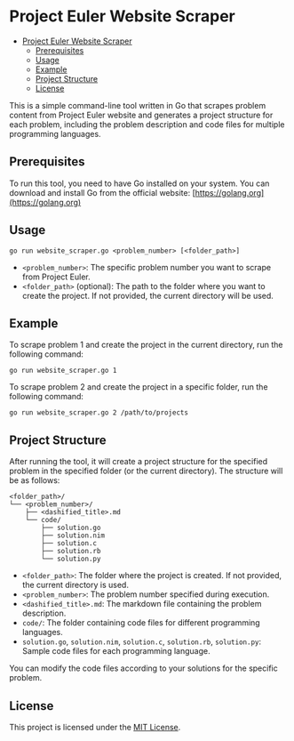 # Project Euler Website Scraper

<!--toc:start-->
- [Project Euler Website Scraper](#project-euler-website-scraper)
  - [Prerequisites](#prerequisites)
  - [Usage](#usage)
  - [Example](#example)
  - [Project Structure](#project-structure)
  - [License](#license)
<!--toc:end-->

This is a simple command-line tool written in Go that scrapes problem content from Project Euler website and generates a project structure for each problem, including the problem description and code files for multiple programming languages.

## Prerequisites

To run this tool, you need to have Go installed on your system. You can download and install Go from the official website: [https://golang.org](https://golang.org)

## Usage

```
go run website_scraper.go <problem_number> [<folder_path>]
```

- `<problem_number>`: The specific problem number you want to scrape from Project Euler.
- `<folder_path>` (optional): The path to the folder where you want to create the project. If not provided, the current directory will be used.

## Example

To scrape problem 1 and create the project in the current directory, run the following command:

```
go run website_scraper.go 1
```

To scrape problem 2 and create the project in a specific folder, run the following command:

```
go run website_scraper.go 2 /path/to/projects
```

## Project Structure

After running the tool, it will create a project structure for the specified problem in the specified folder (or the current directory). The structure will be as follows:

```
<folder_path>/
└── <problem_number>/
    ├── <dashified_title>.md
    └── code/
        ├── solution.go
        ├── solution.nim
        ├── solution.c
        ├── solution.rb
        └── solution.py
```

- `<folder_path>`: The folder where the project is created. If not provided, the current directory is used.
- `<problem_number>`: The problem number specified during execution.
- `<dashified_title>.md`: The markdown file containing the problem description.
- `code/`: The folder containing code files for different programming languages.
- `solution.go`, `solution.nim`, `solution.c`, `solution.rb`, `solution.py`: Sample code files for each programming language.

You can modify the code files according to your solutions for the specific problem.

## License

This project is licensed under the [MIT License](LICENSE).
